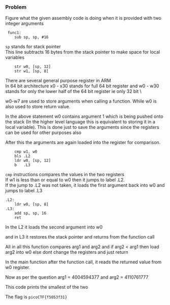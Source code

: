 ### Problem 

Figure what the given assembly code is doing when it is provided with two integer arguments

```ARM9
 func1:
	sub	sp, sp, #16
```
`sp` stands for stack pointer \
This line subtracts 16 bytes from the stack pointer to make space for local variables

```ARM9
    str	w0, [sp, 12]
	str	w1, [sp, 8]
```

There are several general purpose register in ARM \
In 64 bit architecture x0 - x30 stands for full 64 bit register and w0 - w30 stands for only the lower half of the 64 bit register ie only 32 bit \

w0-w7 are used to store arguments when calling a function. While w0 is also used to store return value. 

In the above statement w0 contains argument 1 which is being pushed onto the stack (In the higher level language this is equivalent to storing it in a local variable). This is done just to save the arguments since the registers can be used for other purposes also

After this the arguments are again loaded into the register for comparison. 

```ARM9
    cmp	w1, w0
	bls	.L2
	ldr	w0, [sp, 12]
	b	.L3
```

`cmp` instructions compares the values in the two registers \
If w1 is less than or equal to w0 then it jumps to label .L2. \
If the jump to .L2 was not taken, it loads the first argument back into w0 and jumps to label .L3

```ARM9
.L2:
	ldr	w0, [sp, 8]
.L3:
	add	sp, sp, 16
	ret
```

In the L2 it loads the second argument into w0 

and in L3 it restores the stack pointer and returns from the function call

All in all this function compares arg1 and arg2 and if arg2 < arg1 then load arg2 into w0 else dont change the registers and just return

In the main function after the function call, it reads the returned value from w0 register. 

Now as per the question arg1 = 4004594377 and arg2 = 4110761777

This code prints the smallest of the two 

The flag is `picoCTF{f5053f31}`

